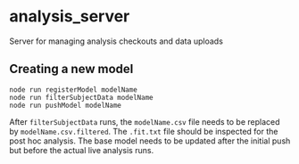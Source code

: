 # analysis_server
Server for managing analysis checkouts and data uploads

## Creating a new model
```
node run registerModel modelName
node run filterSubjectData modelName
node run pushModel modelName
```
After `filterSubjectData` runs, the `modelName.csv` file needs to be replaced by `modelName.csv.filtered`. The `.fit.txt` file should be inspected for the post hoc analysis. The base model needs to be updated after the initial push but before the actual live analysis runs.
